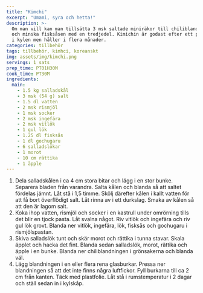 ```yaml
---
title: "Kimchi"
excerpt: "Umami, syra och hetta!"
description: >-
  Om man vill kan man tillsätta 3 msk saltade miniräkor till chiliblandningen
  och minska fisksåsen med en tredjedel. Kimichin är godast efter ett par veckor
  i kylen men håller i flera månader.
categories: tillbehör
tags: tillbehör, kimhci, koreanskt
img: assets/img/kimchi.png
servings: 1 sats
prep_time: PT01H30M
cook_time: PT30M
ingredients:
  main:
    - 1.5 kg salladskål
    - 3 msk (54 g) salt
    - 1.5 dl vatten
    - 2 msk rismjöl
    - 1 msk socker
    - 2 msk ingefära
    - 2 msk vitlök
    - 1 gul lök
    - 1.25 dl fisksås
    - 1 dl gochugaru
    - 6 salladslökar
    - 1 morot
    - 10 cm rättika
    - 1 äpple
---
```


1. Dela salladskålen i ca 4 cm stora bitar och lägg i en stor bunke. Separera
   bladen från varandra. Salta kålen och blanda så att saltet fördelas jämnt.
   Låt stå i 1,5 timme. Skölj därefter kålen i kallt vatten för att få bort
   överflödigt salt. Låt rinna av i ett durkslag. Smaka av kålen så att den är
   lagom salt.
2. Koka ihop vatten, rismjöl och socker i en kastrull under omrörning tills det
   blir en tjock pasta. Låt svalna något. Riv vitlök och ingefära och riv gul
   lök grovt. Blanda ner vitlök, ingefära, lök, fisksås och gochugaru i
   rismjölspastan.
3. Skiva salladslök tunt och skär morot och rättika i tunna stavar. Skala äpplet
   och hacka det fint. Blanda sedan salladslök, morot, rättika och äpple i en
   bunke. Blanda ner chiliblandningen i grönsakerna och blanda väl.
4. Lägg blandningen i en eller flera rena glasburkar. Pressa ner blandningen så
   att det inte finns några luftfickor. Fyll burkarna till ca 2 cm från kanten.
   Täck med plastfolie. Låt stå i rumstemperatur i 2 dagar och ställ sedan in i
   kylskåp.
